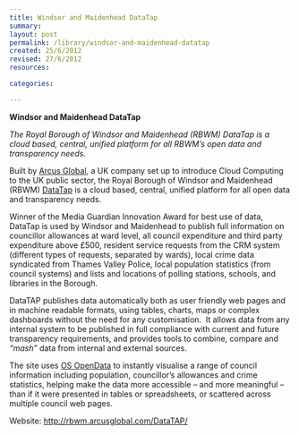 ```yaml
---
title: Windsor and Maidenhead DataTap
summary: 
layout: post
permalink: /library/windsor-and-maidenhead-datatap
created: 25/6/2012
revised: 27/6/2012
resources:

categories:

---
```


<p><strong>Windsor and Maidenhead DataTap</strong></p>
<p><em>The Royal Borough of Windsor and Maidenhead (RBWM) DataTap is a cloud based, central, unified platform for all RBWM’s open data and transparency needs.</em></p>
<p>Built by <a href="http://www.arcusglobal.com/blog/" rel="nofollow">Arcus Global</a>, a UK company set up to introduce Cloud Computing to the UK public sector, the Royal Borough of Windsor and Maidenhead (RBWM) <a href="http://rbwm.arcusglobal.com/DataTAP/" rel="nofollow">DataTap</a> is a cloud based, central, unified platform for all open data and transparency needs.</p>
<p>Winner of the Media Guardian Innovation Award for best use of data, DataTap is used by Windsor and Maidenhead to publish full information on councillor allowances at ward level, all council expenditure and third party expenditure above £500, resident service requests from the CRM system (different types of requests, separated by wards), local crime data syndicated from Thames Valley Police, local population statistics (from council systems) and lists and locations of polling stations, schools, and libraries in the Borough.</p>
<p>DataTAP publishes data automatically both as user friendly web pages and in machine readable formats, using tables, charts, maps or complex dashboards without the need for any customisation.  It allows data from any internal system to be published in full compliance with current and future transparency requirements, and provides tools to combine, compare and <em>“mash”</em> data from internal and external sources.</p>
<p>The site uses <a href="http://www.data.gov.uk/library/Ordnance-Survey-Open-Data" rel="nofollow">OS OpenData</a>  to instantly visualise a range of council information including population, councillor’s allowances and crime statistics, helping make the data more accessible – and more meaningful – than if it were presented in tables or spreadsheets, or scattered across multiple council web pages.</p>
<p>Website: <a href="http://rbwm.arcusglobal.com/DataTAP/" rel="nofollow">http://rbwm.arcusglobal.com/DataTAP/</a></p>
